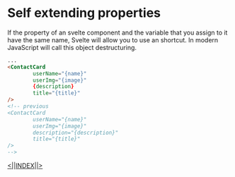 # Self extending properties

If the property of an svelte component and the variable that you assign to it have the same name, Svelte will allow you to use an shortcut. In modern JavaScript will call this object destructuring.

```html
...
<ContactCard
        userName="{name}"
        userImg="{image}"
        {description}  
        title="{title}"
/>
<!-- previous 
<ContactCard
        userName="{name}"
        userImg="{image}"
        description="{description}" 
        title="{title}" 
/> 
-->
```

[<|]()|[INDEX](workshop-svelte/1.BaseSyntax&CoreFeatures/)|[|>]()